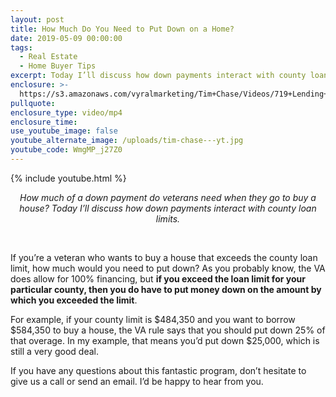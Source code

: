 ```yaml
---
layout: post
title: How Much Do You Need to Put Down on a Home?
date: 2019-05-09 00:00:00
tags:
  - Real Estate
  - Home Buyer Tips
excerpt: Today I’ll discuss how down payments interact with county loan limits.
enclosure: >-
  https://s3.amazonaws.com/vyralmarketing/Tim+Chase/Videos/719+Lending+-+How+Much+Do+You+Need+to+Put+Down+on+a+Home_.mp4
pullquote:
enclosure_type: video/mp4
enclosure_time:
use_youtube_image: false
youtube_alternate_image: /uploads/tim-chase---yt.jpg
youtube_code: WmgMP_j27Z0
---
```


{% include youtube.html %}

<center><em>How much of a down payment do veterans need when they go to buy a house? Today I&rsquo;ll discuss how down payments interact with county loan limits.</em></center>

&nbsp;

If you’re a veteran who wants to buy a house that exceeds the county loan limit, how much would you need to put down? As you probably know, the VA does allow for 100% financing, but **if you exceed the loan limit for your particular county, then you do have to put money down on the amount by which you exceeded the limit**.

For example, if your county limit is $484,350 and you want to borrow $584,350 to buy a house, the VA rule says that you should put down 25% of that overage. In my example, that means you’d put down $25,000, which is still a very good deal.

If you have any questions about this fantastic program, don’t hesitate to give us a call or send an email. I’d be happy to hear from you.
